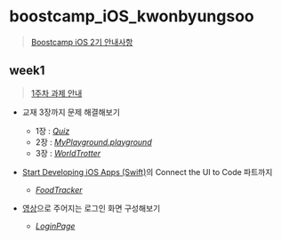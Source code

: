 # boostcamp_iOS_kwonbyungsoo
> [Boostcamp iOS 2기 안내사항](https://github.com/connect-boostcamp/iOS_Notice)

## week1
> [1주차 과제 안내](https://github.com/connect-boostcamp/iOS_Notice/blob/master/assignment/week_01.md)
+ 교재 3장까지 문제 해결해보기

   + 1장 : [*Quiz*](https://github.com/bluelocate/boostcamp_iOS_kwonbyungsoo/tree/master/weak1/%EA%B5%90%EC%9E%AC1%EC%9E%A5/Quiz)
   + 2장 : [*MyPlayground.playground*](https://github.com/bluelocate/boostcamp_iOS_kwonbyungsoo/tree/master/weak1/%EA%B5%90%EC%9E%AC2%EC%9E%A5/MyPlayground.playground)
   + 3장 : [*WorldTrotter*](https://github.com/bluelocate/boostcamp_iOS_kwonbyungsoo/tree/master/weak1/%EA%B5%90%EC%9E%AC3%EC%9E%A5/WorldTrotter)

+ [Start Developing iOS Apps (Swift)](https://developer.apple.com/library/content/referencelibrary/GettingStarted/DevelopiOSAppsSwift/index.html)의 Connect the UI to Code 파트까지
   + [*FoodTracker*](https://github.com/bluelocate/boostcamp_iOS_kwonbyungsoo/tree/master/weak1/StartDevelopingiOSApps/FoodTracker)
+ [영상](https://github.com/connect-boostcamp/iOS_Notice/blob/master/assignment/video/login_view.mov)으로 주어지는 로그인 화면 구성해보기
   + [*LoginPage*](https://github.com/bluelocate/boostcamp_iOS_kwonbyungsoo/tree/master/weak1/LoginView)

